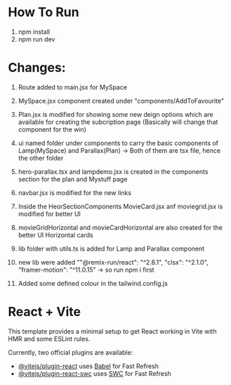 # How To Run
1. npm install
2. npm run dev


# Changes:

1. Route added to main.jsx for MySpace
2. MySpace.jsx component created under "components/AddToFavourite"
3. Plan.jsx is modified for showing some new deign options which are available for creating the subcription page (Basically will change that component for the win)
4. ui named folder under components to carry the basic components of Lamp(MySpace) and Parallax(Plan) -> Both of them are tsx file, hence the other folder
5. hero-parallax.tsx and lampdemo.jsx is created in the components section for the plan and Mystuff page
6. navbar.jsx is modified for the new links

7. Inside the HeorSectionComponents MovieCard.jsx anf moviegrid.jsx is modified for better UI

8. movieGridHorizontal and movieCardHorizontal are also created for the better UI Horizontal cards

9. lib folder with utils.ts is added for Lamp and Parallax component

10.  new lib were added ""@remix-run/react": "^2.8.1",
        "clsx": "^2.1.0",
        "framer-motion": "^11.0.15" -> so run npm i first

11. Added some defined colour in the tailwind.config.js






# React + Vite

This template provides a minimal setup to get React working in Vite with HMR and some ESLint rules.

Currently, two official plugins are available:

- [@vitejs/plugin-react](https://github.com/vitejs/vite-plugin-react/blob/main/packages/plugin-react/README.md) uses [Babel](https://babeljs.io/) for Fast Refresh
- [@vitejs/plugin-react-swc](https://github.com/vitejs/vite-plugin-react-swc) uses [SWC](https://swc.rs/) for Fast Refresh
